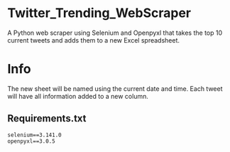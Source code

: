 # Twitter_Trending_WebScraper
A Python web scraper using Selenium and Openpyxl that takes the top 10 current tweets and adds them to a new Excel spreadsheet.

# Info
The new sheet will be named using the current date and time. Each tweet will have all information added to a new column.

## Requirements.txt

```
selenium==3.141.0
openpyxl==3.0.5
```
